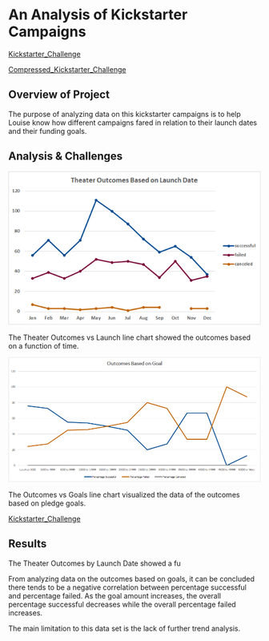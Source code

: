# **An Analysis of Kickstarter Campaigns**

[Kickstarter_Challenge](https://github.com/vzhang90/Kickstarter_Analysis/blob/main/Kickstarter_Challenge.xlsx)

[Compressed_Kickstarter_Challenge](https://github.com/vzhang90/Kickstarter_Analysis/blob/main/Kickstarter_Challenge.zip)

## Overview of Project

The purpose of analyzing data on this kickstarter campaigns is to help Louise know how different campaigns fared in relation to their launch dates and their funding goals.

## Analysis & Challenges
![Theater_Outcomes_vs_Launch](https://github.com/vzhang90/Kickstarter_Analysis/blob/main/Theater_Outcomes_vs_Launch.png)

The Theater Outcomes vs Launch line chart showed the outcomes based on a function of time.

![Outcomes_vs_Goals](https://github.com/vzhang90/Kickstarter_Analysis/blob/main/Outcomes_vs_Goals.png)

The Outcomes vs Goals line chart visualized the data of the outcomes based on pledge goals.

[Kickstarter_Challenge](https://github.com/vzhang90/Kickstarter_Analysis/blob/main/Kickstarter_Challenge.xlsx)

## Results

The Theater Outcomes by Launch Date showed a fu

From analyzing data on the outcomes based on goals, it can be concluded there tends to be a negative correlation between percentage successful and percentage failed. As the goal amount increases, the overall percentage successful decreases while the overall percentage failed increases.

The main limitation to this data set is the lack of further trend analysis.
